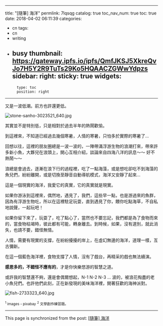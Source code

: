 
---
title: "[隨筆] 海洋"
permlink: 7lqsqg
catalog: true
toc_nav_num: true
toc: true
date: 2018-04-02 06:11:39
categories:
- cn
tags:
- cn
- writing
- busy
thumbnail: https://gateway.ipfs.io/ipfs/QmfJKSJ5XkreQvJo7H5Y2R9TuTs29Ko5HQAACZGWwYdpzs
sidebar:
    right:
        sticky: true
widgets:
    -
        type: toc
        position: right
---


又是一波低潮。前方也許還更低。

![stone-sanho-3023521_640.jpg](https://gateway.ipfs.io/ipfs/QmfJKSJ5XkreQvJo7H5Y2R9TuTs29Ko5HQAACZGWwYdpzs)

其實並不是特別低，只是相對於過去半年的熱鬧歡愉。

到這裡來，不知道已經過去幾個寒暑，人情的寒暑，只怕多於實際的寒暑了... 

回想以往，這裡的朋友圈總是一波一波的，一陣帶滿浮游生物的浪潮打來，帶來許多新小魚，大夥兒在浪頭上，開心互相介紹，談論來自四海八洋的訊息～～ 好不熱鬧～～

浪總是會過去，逐漸在浪下行的過程裡，吃了一點海藻，或是想吃卻吃不到海藻的魚兒們，紛紛離開，或是切換至靜音自動導航模式，海洋又安靜了起來...

這是一個現實的海洋，我愛它的真實，它的真實就是現實。

如果你游泳到這裡來，偶然地，遇見了，我們，這些早一點，也是游過來的魚群，因為有浮游生物吃，所以在這裡駐足玩耍，直到遇見了你，餵你吃點海草，不自私地說聲，一起玩吧！

如果你留下來了，玩耍了，吃了點心了，當然也不要忘記，我們都是為了食物而來的，當食物枯竭時，彼此都有可能，轉身離去。到時候，如果，沒有道別，就此消失，也請不要，錯怪無情。

人情，需要有現實的支撐，在紛紛擾擾的岸上，在虛幻無邊的海洋，道理一樣，亙古彌新。

在這一個藍色海洋裡，食物支撐了人情，沒有了戲台，再精采的戲也無法續演。

**感恩多的，不錯怪不應有的**，才是你快樂悠游的智慧之道。

或許我的智慧還不夠，還是會偶爾想起，N-1 N-2 N-3 ... 波的，被浪花掏盡的老小魚兒們。也許他們此刻，正在新發現的美味海洋裡，開著狂歡的海神派對。

![fish-2733323_640.jpg](https://gateway.ipfs.io/ipfs/QmVkYbeHz567FN5pLJ4FcGDeUQ3bbVygMqz9bkhkDTmU99)


<sub><sup>1</sup> images - pixabay</sub>
<sub><sup>2</sup> 文學創作練習題。</sub>







- - -

This page is synchronized from the post: [[隨筆] 海洋](https://steemit.com/@deanliu/7lqsqg)
